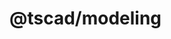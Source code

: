 <!-- #region header -->
<!-- Generated by @toolsync/builtin/package-readme. Do not edit manually, instead run `toolsync prepare`. -->

# @tscad/modeling

<!-- #endregion header -->

